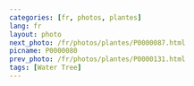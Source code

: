 ```yaml
---
categories: [fr, photos, plantes]
lang: fr
layout: photo
next_photo: /fr/photos/plantes/P0000087.html
picname: P0000080
prev_photo: /fr/photos/plantes/P0000131.html
tags: [Water Tree]
---
```

